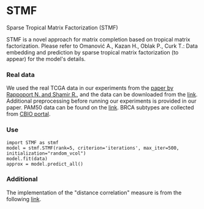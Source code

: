 # STMF
Sparse Tropical Matrix Factorization (STMF)

STMF is a novel approach for matrix completion based on tropical matrix factorization. Please refer to Omanović A., Kazan H., Oblak P., Curk T.: Data embedding and prediction by sparse tropical matrix factorization (to appear) for the model's details.

### Real data
We used the real TCGA data in our experiments from the [paper by Rappoport N. and Shamir R.](https://academic.oup.com/nar/article/46/20/10546/5123392), and the data can be downloaded from the [link](http://acgt.cs.tau.ac.il/multi_omic_benchmark/download.html). Additional preprocessing before running our experiments is provided in our paper. PAM50 data can be found on the [link](https://github.com/CSB-IG/pa3bc/tree/master/bioclassifier\_R). BRCA subtypes are collected from [CBIO portal](https://www.cbioportal.org/).

### Use
```
import STMF as stmf
model = stmf.STMF(rank=5, criterion='iterations', max_iter=500, initialization="random_vcol")
model.fit(data)
approx = model.predict_all()
```

### Additional

The implementation of the "distance correlation" measure is from the following [link](https://gist.github.com/SherazKhan/4b2fe45c50a402dd73990c98450b2c89).
